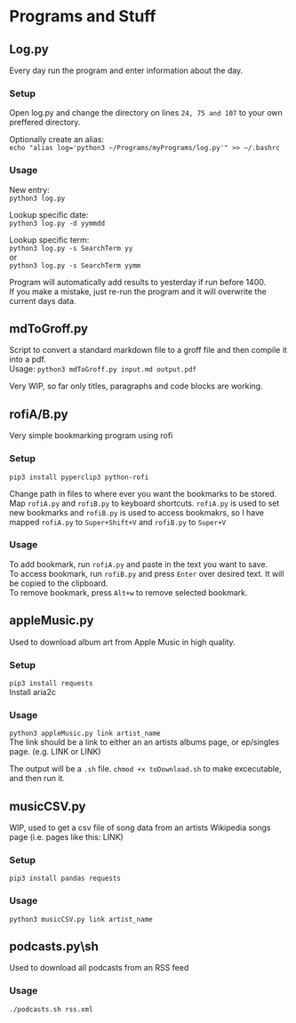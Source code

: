 # Programs and Stuff

## Log.py

Every day run the program and enter information about the day.

### Setup

Open log.py and change the directory on lines `24, 75 and 107` to your own preffered directory. 

Optionally create an alias:  
`echo "alias log='python3 ~/Programs/myPrograms/log.py'" >> ~/.bashrc`

### Usage

New entry:  
`python3 log.py`

Lookup specific date:  
`python3 log.py -d yymmdd`

Lookup specific term:  
`python3 log.py -s SearchTerm yy`  
or  
`python3 log.py -s SearchTerm yymm`

Program will automatically add results to yesterday if run before 1400.  
If you make a mistake, just re-run the program and it will overwrite the current days data. 

## mdToGroff.py

Script to convert a standard markdown file to a groff file and then compile it into a pdf.  
Usage: `python3 mdToGroff.py input.md output.pdf`

Very WIP, so far only titles, paragraphs and code blocks are working. 

## rofiA/B.py

Very simple bookmarking program using rofi

### Setup

`pip3 install pyperclip3 python-rofi`

Change path in files to where ever you want the bookmarks to be stored.  
Map `rofiA.py` and `rofiB.py` to keyboard shortcuts. `rofiA.py` is used to set new bookmarks and `rofiB.py` is used to access bookmakrs, so I have mapped `rofiA.py` to `Super+Shift+V` and `rofiB.py` to `Super+V`

### Usage

To add bookmark, run `rofiA.py` and paste in the text you want to save.  
To access bookmark, run `rofiB.py` and press `Enter` over desired text. It will be copied to the clipboard.  
To remove bookmark, press `Alt+w` to remove selected bookmark.  


## appleMusic.py

Used to download album art from Apple Music in high quality. 

### Setup

`pip3 install requests`  
Install aria2c

### Usage

`python3 appleMusic.py link artist_name`  
The link should be a link to either an an artists albums page, or ep/singles page. (e.g. LINK or LINK)

The output will be a `.sh` file. `chmod +x toDownload.sh` to make excecutable, and then run it. 

## musicCSV.py 

WIP, used to get a csv file of song data from an artists Wikipedia songs page (i.e. pages like this: LINK)

### Setup

`pip3 install pandas requests`

### Usage

`python3 musicCSV.py link artist_name`

## podcasts.py\sh

Used to download all podcasts from an RSS feed

### Usage

`./podcasts.sh rss.xml`
